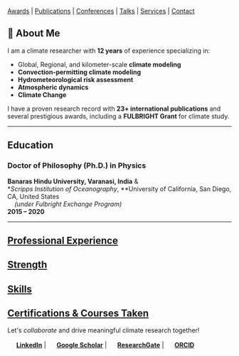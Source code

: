 [Awards](./ACHIEVEMENTS.md) | [Publications](./PUBLICATIONS.md) | [Conferences](./CONFERENCES.md) | [Talks](./TALKS.md) | [Services](./SERVICES.md) | [Contact](./CONTACTS.md)


## 🔬 About Me 
I am a climate researcher with **12 years** of experience specializing in:
- Global, Regional, and kilometer-scale **climate modeling**
- **Convection-permitting climate modeling**
- **Hydrometeorological risk assessment**
- **Atmospheric dynamics**
- **Climate Change**

I have a proven research record with **23+ international publications** and several prestigious awards, including a **FULBRIGHT Grant** for climate study.

---

## Education

### **Doctor of Philosophy (Ph.D.) in Physics**  
**Banaras Hindu University, Varanasi, India** &   
**Scripps Institution of Oceanography*, **University of California, San Diego, CA, United States  
&nbsp;&nbsp;&nbsp; *(under Fulbright Exchange Program)*   
**2015 – 2020**

---

## [Professional Experience](./EXPERIENCES.md)

## [Strength](./STRENGTH.md)

## [Skills](./SKILLS.md)

## [Certifications & Courses Taken](./CERTIFICATIONS.md) 

Let's *collaborate* and drive meaningful climate research together!

   
<img src="https://upload.wikimedia.org/wikipedia/commons/c/ca/LinkedIn_logo_initials.png" width="16" height="16"> [**LinkedIn**](https://www.linkedin.com/in/soumik-ghosh-97004277/?originalSubdomain=ca) | <img src="https://upload.wikimedia.org/wikipedia/commons/c/c7/Google_Scholar_logo.svg" width="16" height="16"> [**Google Scholar**](https://scholar.google.co.in/citations?user=ds5ggVoAAAAJ&hl=en) | <img src="https://upload.wikimedia.org/wikipedia/commons/0/0e/RG_Logo.png" width="16" height="16"> [**ResearchGate**](https://www.researchgate.net/profile/Soumik-Ghosh-2) | <img src="https://upload.wikimedia.org/wikipedia/commons/0/06/ORCID_iD.svg" width="16" height="16"> [**ORCID**](https://orcid.org/0000-0002-2381-1549)
